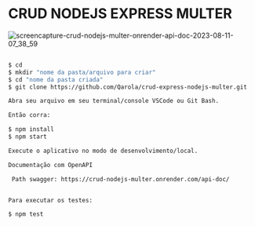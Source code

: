 # CRUD NODEJS EXPRESS MULTER

![screencapture-crud-nodejs-multer-onrender-api-doc-2023-08-11-07_38_59](https://github.com/Qarola/crud-express-nodejs-multer/assets/67078790/8b3017c1-5653-4991-9758-785024d4691e)


```sh

$ cd
$ mkdir "nome da pasta/arquivo para criar"
$ cd "nome da pasta criada"
$ git clone https://github.com/Qarola/crud-express-nodejs-multer.git

Abra seu arquivo em seu terminal/console VSCode ou Git Bash.

```
```sh
Então corra:

$ npm install
$ npm start

```

```sh
Execute o aplicativo no modo de desenvolvimento/local.

```
```sh
Documentação com OpenAPI

 Path swagger: https://crud-nodejs-multer.onrender.com/api-doc/ 

```

```sh

Para executar os testes:

$ npm test

```



